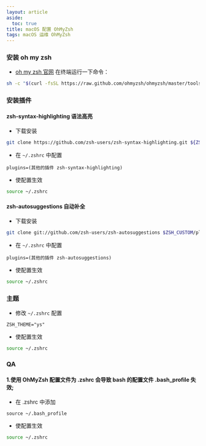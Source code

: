 ```yaml
---
layout: article
aside:
  toc: true
title: macOS 配置 OhMyZsh
tags: macOS 运维 OhMyZsh
---
```


### 安装 oh my zsh

- [oh my zsh 官网](https://ohmyz.sh/) 在终端运行一下命令：
```bash
sh -c "$(curl -fsSL https://raw.github.com/ohmyzsh/ohmyzsh/master/tools/install.sh)"
```

### 安装插件

#### zsh-syntax-highlighting 语法高亮

- 下载安装

```bash
git clone https://github.com/zsh-users/zsh-syntax-highlighting.git ${ZSH_CUSTOM:-~/.oh-my-zsh/custom}/plugins/zsh-syntax-highlighting
```

- 在  `~/.zshrc`  中配置

```
plugins=(其他的插件 zsh-syntax-highlighting)
```
- 使配置生效

```bash
source ~/.zshrc
```

#### zsh-autosuggestions 自动补全

- 下载安装

```bash
git clone git://github.com/zsh-users/zsh-autosuggestions $ZSH_CUSTOM/plugins/zsh-autosuggestions
```

- 在  `~/.zshrc`  中配置

```
plugins=(其他的插件 zsh-autosuggestions)
```

- 使配置生效

```bash
source ~/.zshrc
```

### 主题

- 修改  `~/.zshrc`  配置

```
ZSH_THEME="ys"
```

- 使配置生效

```bash
source ~/.zshrc
```

### QA

#### 1.使用 OhMyZsh 配置文件为 .zshrc 会导致 bash 的配置文件 .bash_profile 失效;

- 在 .zshrc 中添加

```
source ~/.bash_profile
```

- 使配置生效

```bash
source ~/.zshrc
```
